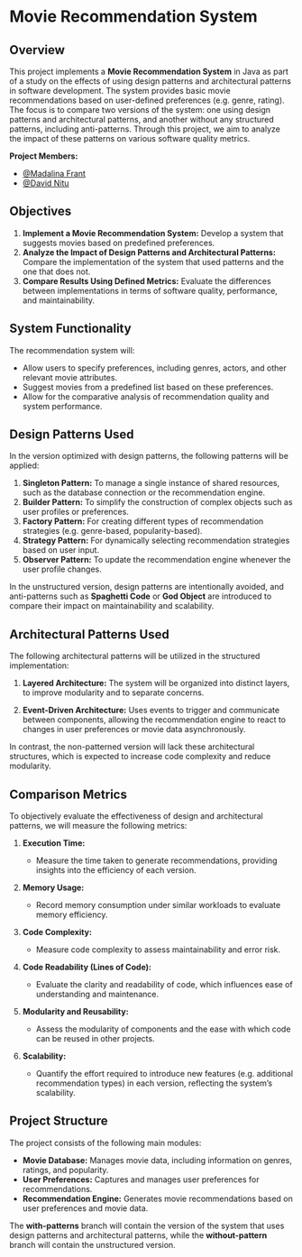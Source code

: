 # Movie Recommendation System

## Overview
This project implements a **Movie Recommendation System** in Java as part of a study on the effects of using design patterns and architectural patterns in software development. The system provides basic movie recommendations based on user-defined preferences (e.g. genre, rating). The focus is to compare two versions of the system: one using design patterns and architectural patterns, and another without any structured patterns, including anti-patterns. Through this project, we aim to analyze the impact of these patterns on various software quality metrics.

**Project Members:**  
- [@Madalina Frant](https://github.com/MadalinaFrant)  
- [@David Nitu](https://github.com/nitudavid)  

## Objectives
1. **Implement a Movie Recommendation System:** Develop a system that suggests movies based on predefined preferences.
2. **Analyze the Impact of Design Patterns and Architectural Patterns:** Compare the implementation of the system that used patterns and the one that does not.
3. **Compare Results Using Defined Metrics:** Evaluate the differences between implementations in terms of software quality, performance, and maintainability.

## System Functionality
The recommendation system will:
- Allow users to specify preferences, including genres, actors, and other relevant movie attributes.
- Suggest movies from a predefined list based on these preferences.
- Allow for the comparative analysis of recommendation quality and system performance.

## Design Patterns Used
In the version optimized with design patterns, the following patterns will be applied:

1. **Singleton Pattern:** To manage a single instance of shared resources, such as the database connection or the recommendation engine.
2. **Builder Pattern:** To simplify the construction of complex objects such as user profiles or preferences.
3. **Factory Pattern:** For creating different types of recommendation strategies (e.g. genre-based, popularity-based).
4. **Strategy Pattern:** For dynamically selecting recommendation strategies based on user input.
5. **Observer Pattern:** To update the recommendation engine whenever the user profile changes.

In the unstructured version, design patterns are intentionally avoided, and anti-patterns such as **Spaghetti Code** or **God Object** are introduced to compare their impact on maintainability and scalability.

## Architectural Patterns Used
The following architectural patterns will be utilized in the structured implementation:

1. **Layered Architecture:** The system will be organized into distinct layers, to improve modularity and to separate concerns.

2. **Event-Driven Architecture:** Uses events to trigger and communicate between components, allowing the recommendation engine to react to changes in user preferences or movie data asynchronously.

In contrast, the non-patterned version will lack these architectural structures, which is expected to increase code complexity and reduce modularity.

## Comparison Metrics
To objectively evaluate the effectiveness of design and architectural patterns, we will measure the following metrics:

1. **Execution Time:**  
   - Measure the time taken to generate recommendations, providing insights into the efficiency of each version.

2. **Memory Usage:**  
   - Record memory consumption under similar workloads to evaluate memory efficiency.

3. **Code Complexity:**  
   - Measure code complexity to assess maintainability and error risk.

4. **Code Readability (Lines of Code):**  
   - Evaluate the clarity and readability of code, which influences ease of understanding and maintenance.

5. **Modularity and Reusability:**  
   - Assess the modularity of components and the ease with which code can be reused in other projects.

6. **Scalability:**  
   - Quantify the effort required to introduce new features (e.g. additional recommendation types) in each version, reflecting the system’s scalability.

## Project Structure
The project consists of the following main modules:

- **Movie Database:** Manages movie data, including information on genres, ratings, and popularity.
- **User Preferences:** Captures and manages user preferences for recommendations.
- **Recommendation Engine:** Generates movie recommendations based on user preferences and movie data.

The **with-patterns** branch will contain the version of the system that uses design patterns and architectural patterns, while the **without-pattern** branch will contain the unstructured version.

